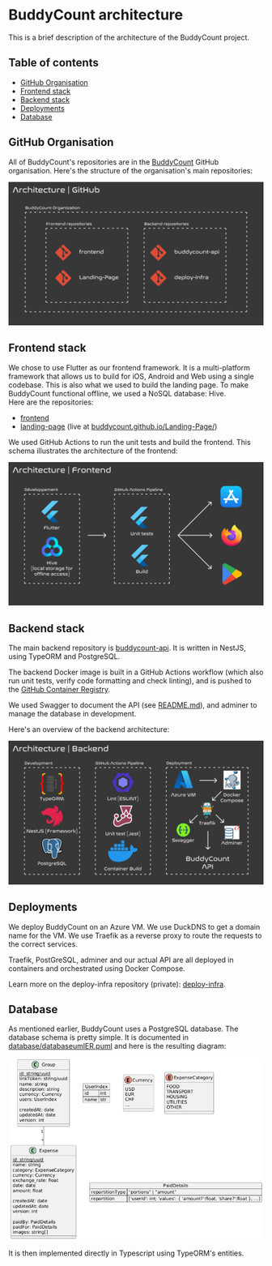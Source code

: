 # BuddyCount architecture

This is a brief description of the architecture of the BuddyCount project.

## Table of contents

- [GitHub Organisation](#github-organisation)
- [Frontend stack](#frontend-stack)
- [Backend stack](#backend-stack)
- [Deployments](#deployments)
- [Database](#database)

## GitHub Organisation

All of BuddyCount's repositories are in the [BuddyCount](https://github.com/BuddyCount) GitHub organisation. Here's the structure of the organisation's main repositories:

![GitHub Organisation](../src/archi_github.png)

## Frontend stack

We chose to use Flutter as our frontend framework. It is a multi-platform framework that allows us to build for iOS, Android and Web using a single codebase. This is also what we used to build the landing page. To make BuddyCount functional offline, we used a NoSQL database: Hive.  
Here are the repositories:

- [frontend](https://github.com/BuddyCount/frontend)
- [landing-page](https://github.com/BuddyCount/landing-page) (live at [buddycount.github.io/Landing-Page/](https://buddycount.github.io/Landing-Page/))

We used GitHub Actions to run the unit tests and build the frontend.
This schema illustrates the architecture of the frontend:

![Frontend stack](../src/archi_frontend.png)

## Backend stack

The main backend repository is [buddycount-api](https://github.com/BuddyCount/buddycount-api). It is written in NestJS, using TypeORM and PostgreSQL.

The backend Docker image is built in a GitHub Actions workflow (which also run unit tests, verify code formatting and check linting), and is pushed to the [GitHub Container Registry](https://github.com/BuddyCount/buddycount-api/pkgs/container/buddycount-api).

We used Swagger to document the API (see [README.md](../README.md#api)), and adminer to manage the database in development.

Here's an overview of the backend architecture:

![Backend stack](../src/archi_backend.png)

## Deployments

We deploy BuddyCount on an Azure VM. We use DuckDNS to get a domain name for the VM. We use Traefik as a reverse proxy to route the requests to the correct services. 

Traefik, PostGreSQL, adminer and our actual API are all deployed in containers and orchestrated using Docker Compose.

Learn more on the deploy-infra repository (private): [deploy-infra](https://github.com/BuddyCount/deploy-infra).

## Database

As mentioned earlier, BuddyCount uses a PostgreSQL database. The database schema is pretty simple. It is documented in [database/databaseumlER.puml](../database/databaseumlER.puml) and here is the resulting diagram:

![Database Schema](../database/databaseumlER.png)

It is then implemented directly in Typescript using TypeORM's entities.